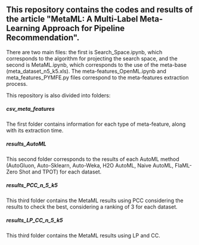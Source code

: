 ## This repository contains the codes and results of the article "MetaML: A Multi-Label Meta-Learning Approach for Pipeline Recommendation".

There are two main files: the first is Search_Space.ipynb, which corresponds to the algorithm for projecting the search space, and the second is MetaML.ipynb, which corresponds to the use of the meta-base (meta_dataset_n5_k5.xls). The meta-features_OpenML.ipynb and meta_features_PYMFE.py files correspond to the meta-features extraction process.

This repository is also divided into folders: 

##### csv_meta_features
The first folder contains information for each type of meta-feature, along with its extraction time.

##### results_AutoML

This second folder corresponds to the results of each AutoML method (AutoGluon, Auto-Sklearn, Auto-Weka, H2O AutoML, Naive AutoML, FlaML-Zero Shot and TPOT) for each dataset.

##### results_PCC_n_5_k5

This third folder contains the MetaML results using PCC considering the results to check the best, considering a ranking of 3 for each dataset.

##### results_LP_CC_n_5_k5

This third folder contains the MetaML results using LP and CC.
